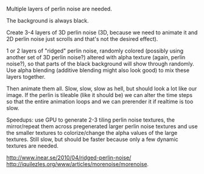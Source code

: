 Multiple layers of perlin noise are needed.

The background is always black.

Create 3-4 layers of 3D perlin noise (3D, because we need to animate it and 2D perlin noise just scrolls and that's not the desired effect).

1 or 2 layers of "ridged" perlin noise, randomly colored (possibly using another set of 3D perlin noise?) altered with alpha texture (again, perlin noise?), so that parts of the black background will show through randomly. Use alpha blending (additive blending might also look good) to mix these layers together.

Then animate them all. Slow, slow, slow as hell, but should look a lot like our image. If the perlin is tileable (like it should be) we can alter the time steps so that the entire animation loops and we can prerender it if realtime is too slow.

Speedups: use GPU to generate 2-3 tiling perlin noise textures, the mirror/repeat them across pregenerated larger perlin noise textures and use the smaller textures to colorize/change the alpha values of the large textures. Still slow, but should be faster because only a few dynamic textures are needed.

http://www.inear.se/2010/04/ridged-perlin-noise/
http://iquilezles.org/www/articles/morenoise/morenoise.
